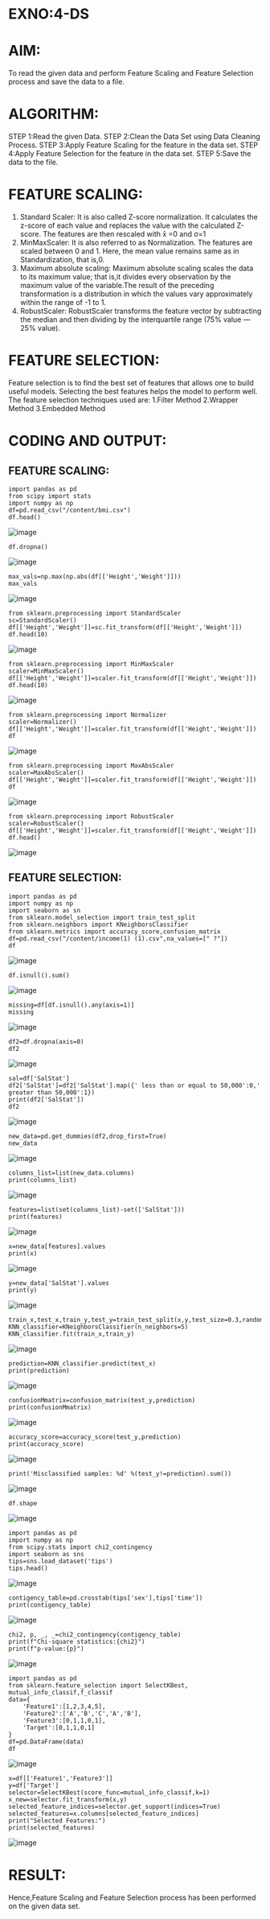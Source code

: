 # EXNO:4-DS
# AIM:
To read the given data and perform Feature Scaling and Feature Selection process and save the
data to a file.

# ALGORITHM:
STEP 1:Read the given Data.
STEP 2:Clean the Data Set using Data Cleaning Process.
STEP 3:Apply Feature Scaling for the feature in the data set.
STEP 4:Apply Feature Selection for the feature in the data set.
STEP 5:Save the data to the file.

# FEATURE SCALING:
1. Standard Scaler: It is also called Z-score normalization. It calculates the z-score of each value and replaces the value with the calculated Z-score. The features are then rescaled with x̄ =0 and σ=1
2. MinMaxScaler: It is also referred to as Normalization. The features are scaled between 0 and 1. Here, the mean value remains same as in Standardization, that is,0.
3. Maximum absolute scaling: Maximum absolute scaling scales the data to its maximum value; that is,it divides every observation by the maximum value of the variable.The result of the preceding transformation is a distribution in which the values vary approximately within the range of -1 to 1.
4. RobustScaler: RobustScaler transforms the feature vector by subtracting the median and then dividing by the interquartile range (75% value — 25% value).

# FEATURE SELECTION:
Feature selection is to find the best set of features that allows one to build useful models. Selecting the best features helps the model to perform well.
The feature selection techniques used are:
1.Filter Method
2.Wrapper Method
3.Embedded Method

# CODING AND OUTPUT:

## FEATURE SCALING:
```
import pandas as pd
from scipy import stats
import numpy as np
df=pd.read_csv("/content/bmi.csv")
df.head()
```

![image](https://github.com/user-attachments/assets/e8b6ab6f-d5d7-4a4c-90fc-645509266a47)

```
df.dropna()
```
![image](https://github.com/user-attachments/assets/3b341ad1-13ee-47a6-b0e6-30464bc1f6ab)

```
max_vals=np.max(np.abs(df[['Height','Weight']]))
max_vals
```
![image](https://github.com/user-attachments/assets/68ad2c2c-7146-4a75-87d4-683ed7abd46e)

```
from sklearn.preprocessing import StandardScaler
sc=StandardScaler()
df[['Height','Weight']]=sc.fit_transform(df[['Height','Weight']])
df.head(10)
```
![image](https://github.com/user-attachments/assets/15141f2e-3804-4cc3-be44-ed923c988b6f)

```
from sklearn.preprocessing import MinMaxScaler
scaler=MinMaxScaler()
df[['Height','Weight']]=scaler.fit_transform(df[['Height','Weight']])
df.head(10)
```
![image](https://github.com/user-attachments/assets/8925f6d9-bd94-4531-8c11-7f5806a52a4b)

```
from sklearn.preprocessing import Normalizer
scaler=Normalizer()
df[['Height','Weight']]=scaler.fit_transform(df[['Height','Weight']])
df
```
![image](https://github.com/user-attachments/assets/6792822f-08b3-4c14-b46d-217c59d87b2a)

```
from sklearn.preprocessing import MaxAbsScaler
scaler=MaxAbsScaler()
df[['Height','Weight']]=scaler.fit_transform(df[['Height','Weight']])
df
```

![image](https://github.com/user-attachments/assets/1245b6ac-0b34-4233-a052-df3d33f47229)

```
from sklearn.preprocessing import RobustScaler
scaler=RobustScaler()
df[['Height','Weight']]=scaler.fit_transform(df[['Height','Weight']])
df.head()
```
![image](https://github.com/user-attachments/assets/4b817c5d-e6b0-49a5-84c4-ed0db18ab713)

## FEATURE SELECTION:

```
import pandas as pd
import numpy as np
import seaborn as sn
from sklearn.model_selection import train_test_split
from sklearn.neighbors import KNeighborsClassifier
from sklearn.metrics import accuracy_score,confusion_matrix
df=pd.read_csv("/content/income(1) (1).csv",na_values=[" ?"])
df
```
![image](https://github.com/user-attachments/assets/7320176d-3c6e-4a11-ae08-a3600c8d65ea)

```
df.isnull().sum()
```
![image](https://github.com/user-attachments/assets/05892438-b109-4577-a94a-fd3a3b9dd5b0)

```
missing=df[df.isnull().any(axis=1)]
missing
```
![image](https://github.com/user-attachments/assets/c580054f-00c1-418e-b8d7-e0908e54ed06)

```
df2=df.dropna(axis=0)
df2
```
![image](https://github.com/user-attachments/assets/c8633039-6e66-45da-a94c-5a26ad248e31)

```
sal=df['SalStat']
df2['SalStat']=df2['SalStat'].map({' less than or equal to 50,000':0,' greater than 50,000':1})
print(df2['SalStat'])
df2
```

![image](https://github.com/user-attachments/assets/57dc5843-48d2-4a28-8052-c5a168bec6ee)

```
new_data=pd.get_dummies(df2,drop_first=True)
new_data
```
![image](https://github.com/user-attachments/assets/f960e418-02c5-48d8-b0cb-ae7a42c7ff2d)

```
columns_list=list(new_data.columns)
print(columns_list)
```
![image](https://github.com/user-attachments/assets/fcba6639-6266-4e55-ae4e-40850d036bc1)

```
features=list(set(columns_list)-set(['SalStat']))
print(features)
```
![image](https://github.com/user-attachments/assets/2930819f-a6a8-4ef4-943e-f8c8a7c20ffa)

```
x=new_data[features].values
print(x)
```
![image](https://github.com/user-attachments/assets/1d1afb6f-03d1-450d-a707-cbc0967118f8)

```
y=new_data['SalStat'].values
print(y)
```
![image](https://github.com/user-attachments/assets/c4b2ff88-e691-4c4f-bdf9-6de3fa9736de)

```
train_x,test_x,train_y,test_y=train_test_split(x,y,test_size=0.3,random_state=0)
KNN_classifier=KNeighborsClassifier(n_neighbors=5)
KNN_classifier.fit(train_x,train_y)
```
![image](https://github.com/user-attachments/assets/ba08df77-519b-4bcb-8ac1-1c54d1673cbe)

```
prediction=KNN_classifier.predict(test_x)
print(prediction)
```
![image](https://github.com/user-attachments/assets/e0e98fb0-624c-4033-a4f2-e9a82c1061e7)

```
confusionMmatrix=confusion_matrix(test_y,prediction)
print(confusionMmatrix)
```
![image](https://github.com/user-attachments/assets/35f201d9-ddf2-4539-b0ff-b6ca4de1ecd3)

```
accuracy_score=accuracy_score(test_y,prediction)
print(accuracy_score)
```
![image](https://github.com/user-attachments/assets/53d3d365-05d7-4a5b-b962-a2a845857dd4)

```
print('Misclassified samples: %d' %(test_y!=prediction).sum())
```
![image](https://github.com/user-attachments/assets/8911cdae-a822-4729-bb84-7a1e8c0a2373)

```
df.shape
```
![image](https://github.com/user-attachments/assets/13b713cd-2df9-403b-9d9f-93ff65e993ea)

```
import pandas as pd
import numpy as np
from scipy.stats import chi2_contingency
import seaborn as sns
tips=sns.load_dataset('tips')
tips.head()
```

![image](https://github.com/user-attachments/assets/bc2d0ea2-876d-43d1-b45c-8325685b0b36)

```
contigency_table=pd.crosstab(tips['sex'],tips['time'])
print(contigency_table)
```
![image](https://github.com/user-attachments/assets/e870e54a-721e-4c71-a97b-bd67447305e1)

```
chi2, p, _, _=chi2_contingency(contigency_table)
print(f"Chi-square statistics:{chi2}")
print(f"p-value:{p}")
```
![image](https://github.com/user-attachments/assets/a33ae3b0-40fe-4abf-b6cc-831649f142cf)

```
import pandas as pd
from sklearn.feature_selection import SelectKBest, mutual_info_classif,f_classif
data={
    'Feature1':[1,2,3,4,5],
    'Feature2':['A','B','C','A','B'],
    'Feature3':[0,1,1,0,1],
    'Target':[0,1,1,0,1]
}
df=pd.DataFrame(data)
df
```
![image](https://github.com/user-attachments/assets/60f4cda9-6921-426e-8c00-98e274edd510)

```
x=df[['Feature1','Feature3']]
y=df['Target']
selector=SelectKBest(score_func=mutual_info_classif,k=1)
x_new=selector.fit_transform(x,y)
selected_feature_indices=selector.get_support(indices=True)
selected_features=x.columns[selected_feature_indices]
print("Selected Features:")
print(selected_features)
```
![image](https://github.com/user-attachments/assets/de067558-b9ac-4c6a-b3b3-f7bf34ba422c)


# RESULT:
Hence,Feature Scaling and Feature Selection process has been performed on the given data set.
